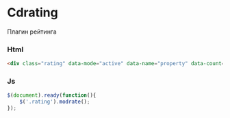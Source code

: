 # Cdrating

Плагин рейтинга

### Html

```html
<div class="rating" data-mode="active" data-name="property" data-count="4"></div>
```

### Js

```javascript
$(document).ready(function(){
	$('.rating').modrate();
});
```
